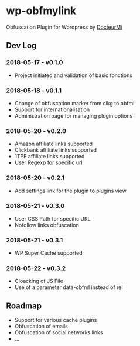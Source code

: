 # wp-obfmylink

Obfuscation Plugin for Wordpress by [DocteurMi](https://twitter.com/docteur_mi)

## Dev Log
### 2018-05-17 - v0.1.0
+ Project initiated and validation of basic fonctions

### 2018-05-18 - v0.1.1
+ Change of obfuscation marker from clkg to obfml
+ Support for internationalisation
+ Administration page for managing plugin options

### 2018-05-20 - v0.2.0
+ Amazon affiliate links supported
+ Clickbank affiliate links supported
+ 1TPE affiliate links supported
+ User Regexp for specific url

### 2018-05-20 - v0.2.1
+ Add settings link for the plugin to plugins view

### 2018-05-21 - v0.3.0
+ User CSS Path for specific URL
+ Nofollow links obfuscation

### 2018-05-21 - v0.3.1
+ WP Super Cache supported

### 2018-05-22 - v0.3.2
+ Cloacking of JS File
+ Use of a parameter data-obfml instead of rel

## Roadmap
+ Support for various cache plugins
+ Obfuscation of emails
+ Obfuscation of social networks links
+ ...
